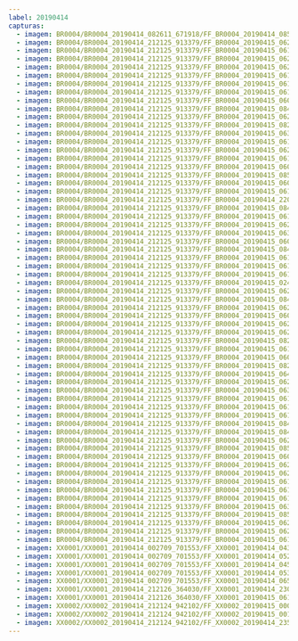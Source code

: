 ```yaml
---
label: 20190414
capturas:
  - imagem: BR0004/BR0004_20190414_082611_671918/FF_BR0004_20190414_085507_721_0036096.fits_maxpixel.jpg
  - imagem: BR0004/BR0004_20190414_212125_913379/FF_BR0004_20190415_062011_122_0593664.fits_maxpixel.jpg
  - imagem: BR0004/BR0004_20190414_212125_913379/FF_BR0004_20190415_061515_654_0588544.fits_maxpixel.jpg
  - imagem: BR0004/BR0004_20190414_212125_913379/FF_BR0004_20190415_062246_832_0596480.fits_maxpixel.jpg
  - imagem: BR0004/BR0004_20190414_212125_913379/FF_BR0004_20190415_062134_372_0595200.fits_maxpixel.jpg
  - imagem: BR0004/BR0004_20190414_212125_913379/FF_BR0004_20190415_061237_142_0585728.fits_maxpixel.jpg
  - imagem: BR0004/BR0004_20190414_212125_913379/FF_BR0004_20190415_061753_953_0591360.fits_maxpixel.jpg
  - imagem: BR0004/BR0004_20190414_212125_913379/FF_BR0004_20190415_061856_490_0592384.fits_maxpixel.jpg
  - imagem: BR0004/BR0004_20190414_212125_913379/FF_BR0004_20190415_060416_372_0577536.fits_maxpixel.jpg
  - imagem: BR0004/BR0004_20190414_212125_913379/FF_BR0004_20190415_084056_818_0741120.fits_maxpixel.jpg
  - imagem: BR0004/BR0004_20190414_212125_913379/FF_BR0004_20190415_062215_353_0595968.fits_maxpixel.jpg
  - imagem: BR0004/BR0004_20190414_212125_913379/FF_BR0004_20190415_082213_579_0721408.fits_maxpixel.jpg
  - imagem: BR0004/BR0004_20190414_212125_913379/FF_BR0004_20190415_063412_984_0608256.fits_maxpixel.jpg
  - imagem: BR0004/BR0004_20190414_212125_913379/FF_BR0004_20190415_061711_549_0590592.fits_maxpixel.jpg
  - imagem: BR0004/BR0004_20190414_212125_913379/FF_BR0004_20190415_062453_761_0598528.fits_maxpixel.jpg
  - imagem: BR0004/BR0004_20190414_212125_913379/FF_BR0004_20190415_061701_306_0590336.fits_maxpixel.jpg
  - imagem: BR0004/BR0004_20190414_212125_913379/FF_BR0004_20190415_060324_764_0576512.fits_maxpixel.jpg
  - imagem: BR0004/BR0004_20190414_212125_913379/FF_BR0004_20190415_085034_857_0750848.fits_maxpixel.jpg
  - imagem: BR0004/BR0004_20190414_212125_913379/FF_BR0004_20190415_060447_480_0578048.fits_maxpixel.jpg
  - imagem: BR0004/BR0004_20190414_212125_913379/FF_BR0004_20190415_061433_863_0587776.fits_maxpixel.jpg
  - imagem: BR0004/BR0004_20190414_212125_913379/FF_BR0004_20190414_220253_091_0042496.fits_maxpixel.jpg
  - imagem: BR0004/BR0004_20190414_212125_913379/FF_BR0004_20190415_084119_168_0741376.fits_maxpixel.jpg
  - imagem: BR0004/BR0004_20190414_212125_913379/FF_BR0004_20190415_061638_906_0590080.fits_maxpixel.jpg
  - imagem: BR0004/BR0004_20190414_212125_913379/FF_BR0004_20190415_062917_610_0603136.fits_maxpixel.jpg
  - imagem: BR0004/BR0004_20190414_212125_913379/FF_BR0004_20190415_063012_652_0604160.fits_maxpixel.jpg
  - imagem: BR0004/BR0004_20190414_212125_913379/FF_BR0004_20190415_060335_183_0576768.fits_maxpixel.jpg
  - imagem: BR0004/BR0004_20190414_212125_913379/FF_BR0004_20190415_084605_077_0746240.fits_maxpixel.jpg
  - imagem: BR0004/BR0004_20190414_212125_913379/FF_BR0004_20190415_061318_846_0586496.fits_maxpixel.jpg
  - imagem: BR0004/BR0004_20190414_212125_913379/FF_BR0004_20190415_061628_444_0589824.fits_maxpixel.jpg
  - imagem: BR0004/BR0004_20190414_212125_913379/FF_BR0004_20190415_061350_282_0587008.fits_maxpixel.jpg
  - imagem: BR0004/BR0004_20190414_212125_913379/FF_BR0004_20190415_024957_424_0362496.fits_maxpixel.jpg
  - imagem: BR0004/BR0004_20190414_212125_913379/FF_BR0004_20190415_062316_934_0596992.fits_maxpixel.jpg
  - imagem: BR0004/BR0004_20190414_212125_913379/FF_BR0004_20190415_084129_910_0741632.fits_maxpixel.jpg
  - imagem: BR0004/BR0004_20190414_212125_913379/FF_BR0004_20190415_062348_705_0597504.fits_maxpixel.jpg
  - imagem: BR0004/BR0004_20190414_212125_913379/FF_BR0004_20190415_060518_734_0578560.fits_maxpixel.jpg
  - imagem: BR0004/BR0004_20190414_212125_913379/FF_BR0004_20190415_062751_442_0601600.fits_maxpixel.jpg
  - imagem: BR0004/BR0004_20190414_212125_913379/FF_BR0004_20190415_062102_429_0594688.fits_maxpixel.jpg
  - imagem: BR0004/BR0004_20190414_212125_913379/FF_BR0004_20190415_082257_059_0722176.fits_maxpixel.jpg
  - imagem: BR0004/BR0004_20190414_212125_913379/FF_BR0004_20190415_061308_270_0586240.fits_maxpixel.jpg
  - imagem: BR0004/BR0004_20190414_212125_913379/FF_BR0004_20190415_060608_727_0579072.fits_maxpixel.jpg
  - imagem: BR0004/BR0004_20190414_212125_913379/FF_BR0004_20190415_082235_015_0721920.fits_maxpixel.jpg
  - imagem: BR0004/BR0004_20190414_212125_913379/FF_BR0004_20190415_064107_424_0615680.fits_maxpixel.jpg
  - imagem: BR0004/BR0004_20190414_212125_913379/FF_BR0004_20190415_062432_048_0598272.fits_maxpixel.jpg
  - imagem: BR0004/BR0004_20190414_212125_913379/FF_BR0004_20190415_063341_445_0607744.fits_maxpixel.jpg
  - imagem: BR0004/BR0004_20190414_212125_913379/FF_BR0004_20190415_061907_082_0592640.fits_maxpixel.jpg
  - imagem: BR0004/BR0004_20190414_212125_913379/FF_BR0004_20190415_061939_089_0593152.fits_maxpixel.jpg
  - imagem: BR0004/BR0004_20190414_212125_913379/FF_BR0004_20190415_061113_243_0584192.fits_maxpixel.jpg
  - imagem: BR0004/BR0004_20190414_212125_913379/FF_BR0004_20190415_084554_275_0745984.fits_maxpixel.jpg
  - imagem: BR0004/BR0004_20190414_212125_913379/FF_BR0004_20190415_084141_167_0741888.fits_maxpixel.jpg
  - imagem: BR0004/BR0004_20190414_212125_913379/FF_BR0004_20190415_062021_484_0593920.fits_maxpixel.jpg
  - imagem: BR0004/BR0004_20190414_212125_913379/FF_BR0004_20190415_085046_248_0751104.fits_maxpixel.jpg
  - imagem: BR0004/BR0004_20190414_212125_913379/FF_BR0004_20190415_060529_518_0578816.fits_maxpixel.jpg
  - imagem: BR0004/BR0004_20190414_212125_913379/FF_BR0004_20190415_062906_818_0602880.fits_maxpixel.jpg
  - imagem: BR0004/BR0004_20190414_212125_913379/FF_BR0004_20190415_062204_757_0595712.fits_maxpixel.jpg
  - imagem: BR0004/BR0004_20190414_212125_913379/FF_BR0004_20190415_061144_100_0584704.fits_maxpixel.jpg
  - imagem: BR0004/BR0004_20190414_212125_913379/FF_BR0004_20190415_061423_102_0587520.fits_maxpixel.jpg
  - imagem: BR0004/BR0004_20190414_212125_913379/FF_BR0004_20190415_061205_038_0585216.fits_maxpixel.jpg
  - imagem: BR0004/BR0004_20190414_212125_913379/FF_BR0004_20190415_063102_762_0604928.fits_maxpixel.jpg
  - imagem: BR0004/BR0004_20190414_212125_913379/FF_BR0004_20190415_085057_269_0751360.fits_maxpixel.jpg
  - imagem: BR0004/BR0004_20190414_212125_913379/FF_BR0004_20190415_062052_117_0594432.fits_maxpixel.jpg
  - imagem: BR0004/BR0004_20190414_212125_913379/FF_BR0004_20190415_062504_997_0598784.fits_maxpixel.jpg
  - imagem: BR0004/BR0004_20190414_212125_913379/FF_BR0004_20190415_061557_216_0589312.fits_maxpixel.jpg
  - imagem: XX0001/XX0001_20190414_002709_701553/FF_XX0001_20190414_043158_525_0252672.fits_maxpixel.jpg
  - imagem: XX0001/XX0001_20190414_002709_701553/FF_XX0001_20190414_052130_544_0303360.fits_maxpixel.jpg
  - imagem: XX0001/XX0001_20190414_002709_701553/FF_XX0001_20190414_045911_989_0280576.fits_maxpixel.jpg
  - imagem: XX0001/XX0001_20190414_002709_701553/FF_XX0001_20190414_053850_908_0321280.fits_maxpixel.jpg
  - imagem: XX0001/XX0001_20190414_002709_701553/FF_XX0001_20190414_065000_591_0394752.fits_maxpixel.jpg
  - imagem: XX0001/XX0001_20190414_212126_364030/FF_XX0001_20190414_230232_043_0105984.fits_maxpixel.jpg
  - imagem: XX0001/XX0001_20190414_212126_364030/FF_XX0001_20190415_061016_222_0540416.fits_maxpixel.jpg
  - imagem: XX0002/XX0002_20190414_212124_942102/FF_XX0002_20190415_000908_238_0143104.fits_maxpixel.jpg
  - imagem: XX0002/XX0002_20190414_212124_942102/FF_XX0002_20190415_001808_098_0150528.fits_maxpixel.jpg
  - imagem: XX0002/XX0002_20190414_212124_942102/FF_XX0002_20190414_235409_926_0130304.fits_maxpixel.jpg
---
```

